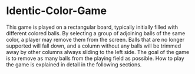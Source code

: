 # Identic-Color-Game
This game is played on a rectangular board, typically initially filled
with different colored balls. By selecting a group of adjoining balls of the
same color, a player may remove them from the screen. Balls that are no longer supported
will fall down, and a column without any balls will be trimmed away by other columns always
sliding to the left side. The goal of the game is to remove as many balls from the playing
field as possible. How to play the game is explained in detail in the following sections.
